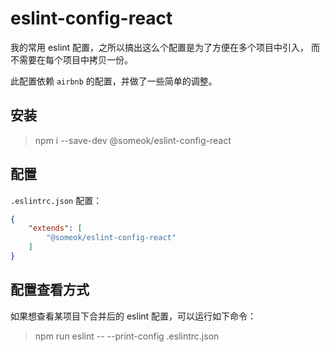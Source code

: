 # eslint-config-react

我的常用 eslint 配置，之所以搞出这么个配置是为了方便在多个项目中引入，
而不需要在每个项目中拷贝一份。

此配置依赖 `airbnb` 的配置，并做了一些简单的调整。

## 安装

> npm i --save-dev @someok/eslint-config-react

## 配置

`.eslintrc.json` 配置：

```json
{
    "extends": [
        "@someok/eslint-config-react"
    ]
}
```

## 配置查看方式

如果想查看某项目下合并后的 eslint 配置，可以运行如下命令：

> npm run eslint -- --print-config .eslintrc.json 
